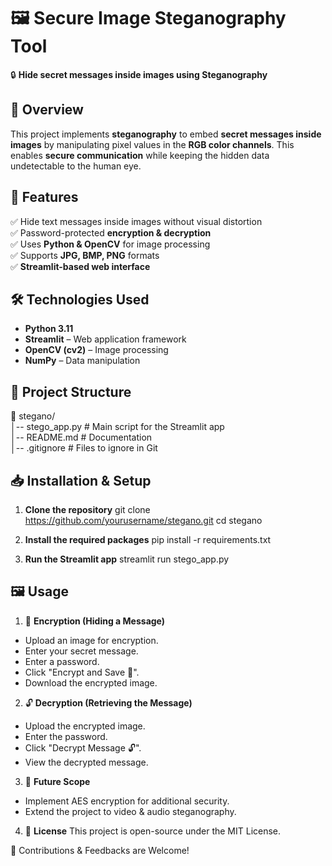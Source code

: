 # 🖼️ Secure Image Steganography Tool

🔒 **Hide secret messages inside images using Steganography**  

## 📌 Overview
This project implements **steganography** to embed **secret messages inside images** by manipulating pixel values in the **RGB color channels**. This enables **secure communication** while keeping the hidden data undetectable to the human eye.

## 🚀 Features
✅ Hide text messages inside images without visual distortion  
✅ Password-protected **encryption & decryption**  
✅ Uses **Python & OpenCV** for image processing  
✅ Supports **JPG, BMP, PNG** formats  
✅ **Streamlit-based web interface**  

## 🛠️ Technologies Used
- **Python 3.11**  
- **Streamlit** – Web application framework  
- **OpenCV (cv2)** – Image processing  
- **NumPy** – Data manipulation  

## 📂 Project Structure
📁 stegano/  
│-- stego_app.py # Main script for the Streamlit app  
│-- README.md # Documentation  
│-- .gitignore # Files to ignore in Git  

## 📥 Installation & Setup
1. **Clone the repository**
   git clone https://github.com/yourusername/stegano.git
   cd stegano
   
2. **Install the required packages**
   pip install -r requirements.txt

3. **Run the Streamlit app**
   streamlit run stego_app.py

## 🖼️ Usage
1. 🔑 **Encryption (Hiding a Message)**
- Upload an image for encryption.
- Enter your secret message.
- Enter a password.
- Click "Encrypt and Save 🔐".
- Download the encrypted image.

2. 🔓 **Decryption (Retrieving the Message)**
- Upload the encrypted image.
- Enter the password.
- Click "Decrypt Message 🔓".
- View the decrypted message.

3. 🔮 **Future Scope**
- Implement AES encryption for additional security.
- Extend the project to video & audio steganography.

4. 📜 **License**
This project is open-source under the MIT License.

🚀 Contributions & Feedbacks are Welcome!
